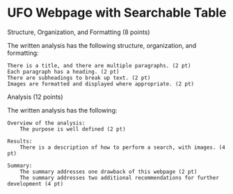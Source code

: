 # UFO Webpage with Searchable Table
Structure, Organization, and Formatting (8 points)

The written analysis has the following structure, organization, and formatting:

    There is a title, and there are multiple paragraphs. (2 pt)
    Each paragraph has a heading. (2 pt)
    There are subheadings to break up text. (2 pt)
    Images are formatted and displayed where appropriate. (2 pt)

Analysis (12 points)

The written analysis has the following:

    Overview of the analysis:
        The purpose is well defined (2 pt)

    Results:
        There is a description of how to perform a search, with images. (4 pt)

    Summary:
        The summary addresses one drawback of this webpage (2 pt)
        The summary addresses two additional recommendations for further development (4 pt)

